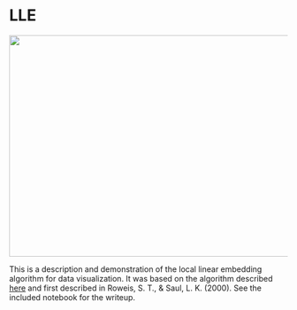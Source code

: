 # LLE
<img src="https://github.com/tuchandra/LLE/blob/master/plots/lle.png?raw=true" width="600" height="400">


This is a description and demonstration of the local linear embedding algorithm for data visualization. It was based on the algorithm described [here](https://cs.nyu.edu/~roweis/lle/algorithm.html) and first described in Roweis, S. T., & Saul, L. K. (2000). See the included notebook for the writeup.
